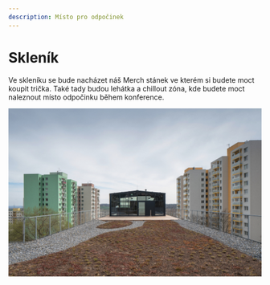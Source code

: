 ```yaml
---
description: Místo pro odpočinek
---
```


# Skleník

Ve skleníku se bude nacházet náš Merch stánek ve kterém si budete moct koupit trička. Také tady budou lehátka a chillout zóna, kde budete moct naleznout místo odpočinku během konference.

![](<../../../.gitbook/assets/image (2).png>)
